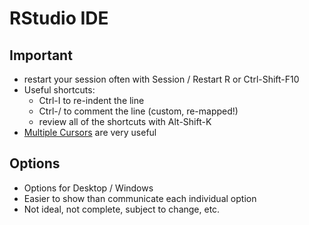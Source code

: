 # RStudio IDE 

## Important 

- restart your session often with Session / Restart R or Ctrl-Shift-F10
- Useful shortcuts:
    + Ctrl-I to re-indent the line
    + Ctrl-/ to comment the line (custom, re-mapped!)
    + review all of the shortcuts with Alt-Shift-K
- [Multiple Cursors](https://blog.rstudio.org/2015/05/06/rstudio-v0-99-preview-more-editor-enhancements/) are very useful


## Options

- Options for Desktop / Windows
- Easier to show than communicate each individual option
- Not ideal, not complete, subject to change, etc. 
